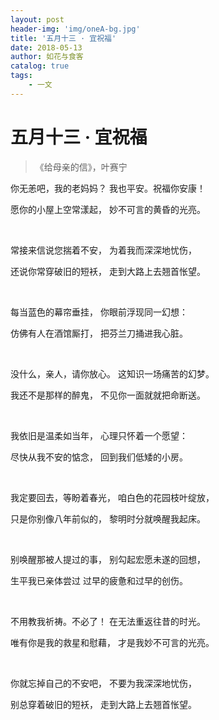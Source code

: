 ```yaml
---
layout: post
header-img: 'img/oneA-bg.jpg'
title: '五月十三 · 宜祝福'
date: 2018-05-13
author: 如花与食客
catalog: true
tags:
    - 一文
---
```


# 五月十三 · 宜祝福
> 《给母亲的信》，叶赛宁

你无恙吧，我的老妈妈？ 我也平安。祝福你安康！

愿你的小屋上空常漾起， 妙不可言的黄昏的光亮。

<br>

常接来信说您揣着不安， 为着我而深深地忧伤，

还说你常穿破旧的短袄， 走到大路上去翘首怅望。

<br>

每当蓝色的幕帘垂挂， 你眼前浮现同一幻想：

仿佛有人在酒馆厮打， 把芬兰刀捅进我心脏。

<br>

没什么，亲人，请你放心。 这知识一场痛苦的幻梦。

我还不是那样的醉鬼， 不见你一面就就把命断送。

<br>

我依旧是温柔如当年， 心理只怀着一个愿望：

尽快从我不安的惦念， 回到我们低矮的小房。

<br>

我定要回去，等盼着春光， 咱白色的花园枝叶绽放，

只是你别像八年前似的， 黎明时分就唤醒我起床。

<br>

别唤醒那被人提过的事， 别勾起宏愿未遂的回想，

生平我已亲体尝过 过早的疲惫和过早的创伤。

<br>

不用教我祈祷。不必了！ 在无法重返往昔的时光。

唯有你是我的救星和慰藉， 才是我妙不可言的光亮。

<br>

你就忘掉自己的不安吧， 不要为我深深地忧伤，

别总穿着破旧的短袄， 走到大路上去翘首怅望。